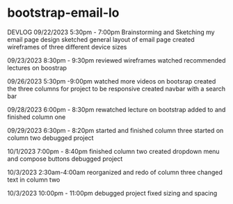 # bootstrap-email-lo
DEVLOG
09/22/2023
5:30pm - 7:00pm
    Brainstorming and Sketching my email page design
    sketched general layout of email page
    created wireframes of three different device sizes

09/23/2023
8:30pm - 9:30pm
    reviewed wireframes
    watched recommended lectures on boostrap

09/26/2023
5:30pm -9:00pm
    watched more videos on bootsrap
    created the three columns for project to be responsive
    created navbar with a search bar

09/28/2023
6:00pm - 8:30pm
    rewatched lecture on bootstrap
    added to and finished column one

09/29/2023
6:30pm - 8:20pm
    started and finished column three
    started on column two
    debugged project

10/1/2023
7:00pm - 8:40pm
    finished column two
    created dropdown menu and compose buttons
    debugged project

10/3/2023
2:30am-4:00am
    reorganized and redo of column three
    changed text in column two

10/3/2023
10:00pm - 11:00pm
    debugged project
    fixed sizing and spacing


